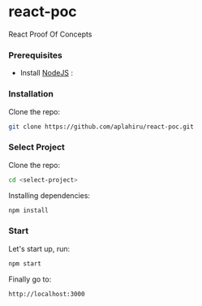 # react-poc
React Proof Of Concepts

### Prerequisites
* Install [NodeJS](https://nodejs.org/en/download/) :

### Installation
Clone the repo: 
```bash
git clone https://github.com/aplahiru/react-poc.git
```
### Select Project
Clone the repo: 
```bash
cd <select-project>
```

Installing dependencies: 
```bash
npm install
```

### Start
Let's start up, run:
```bash
npm start
```

Finally go to:
```bash
http://localhost:3000
